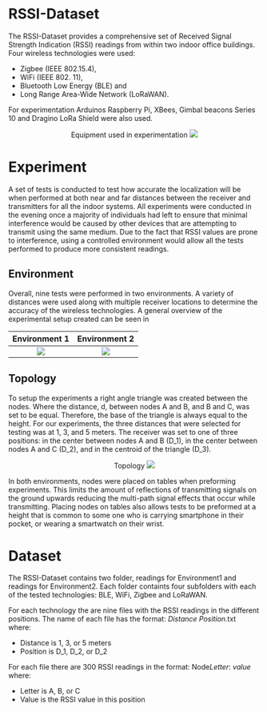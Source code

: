 # RSSI-Dataset

The RSSI-Dataset  provides a comprehensive set of Received Signal Strength Indication (RSSI) readings from within two indoor office buildings. Four wireless technologies were used: 
 - Zigbee (IEEE 802.15.4), 
 - WiFi (IEEE 802. 11), 
 - Bluetooth Low Energy (BLE) and 
 - Long Range Area-Wide Network (LoRaWAN). 
 
 For experimentation  Arduinos Raspberry Pi, XBees, Gimbal beacons Series 10 and Dragino LoRa Shield were also used.
 
 <p align="center">
Equipment used in experimentation             
<img src="https://github.com/pspachos/RSSI-Dataset/blob/master/images/abstract.jpg">
 </p>

# Experiment

A set of tests is conducted  to test how accurate the localization will be when performed at both near and far distances between the receiver and transmitters for all the indoor systems. All experiments were conducted in the evening once a majority of individuals had left to ensure that minimal interference would be caused by other devices that are attempting to transmit using the same medium. Due to the fact that RSSI values are prone to interference, using a controlled environment would allow all the tests performed to produce more consistent readings. 

## Environment
Overall, nine tests were performed in two  environments. A variety of distances were used along with multiple receiver locations to determine the accuracy of the wireless technologies. A general overview of the experimental setup created can be seen in

Environment 1             |  Environment 2
:-------------------------:|:-------------------------:
![](https://github.com/pspachos/RSSI-Dataset/blob/master/images/e1.jpg)  |  ![](https://github.com/pspachos/RSSI-Dataset/blob/master/images/e2.jpg)

## Topology

To setup the experiments a right angle triangle was created between the nodes. Where the distance, d, between nodes A and B, and B and C, was set to be equal. Therefore, the base of the triangle is always equal to the height. For our experiments, the three distances that were selected for testing was at 1, 3, and 5 meters. The receiver was set to one of three positions: in the center between nodes A and B (D_1), in the center between nodes A and C (D_2), and in the centroid of the triangle (D_3). 

<p align="center">
Topology             
<img src="https://github.com/pspachos/RSSI-Dataset/blob/master/images/experimental_setup.png">
 </p>

In both environments, nodes were placed on tables when preforming experiments. This limits the amount of reflections of transmitting signals on the ground upwards reducing the multi-path signal effects that occur while transmitting. Placing nodes on tables also allows tests to be preformed at a height that is common to some one who is carrying smartphone in their pocket, or wearing a smartwatch on their wrist.

# Dataset
The RSSI-Dataset contains two folder, readings for Environment1 and readings for Environment2. Each folder containts four subfolders with each of the tested technologies: BLE, WiFi, Zigbee and LoRaWAN. 

For each technology the are nine files with the RSSI readings in the different positions. The name of each file has the format: *Distance* *Position*.txt where:
- Distance is 1, 3, or 5 meters
- Position is D_1, D_2, or D_2

For each file there are 300 RSSI readings in the format: Node*Letter*: *value* where:
- Letter is A, B, or C
- Value is the RSSI value in this position
